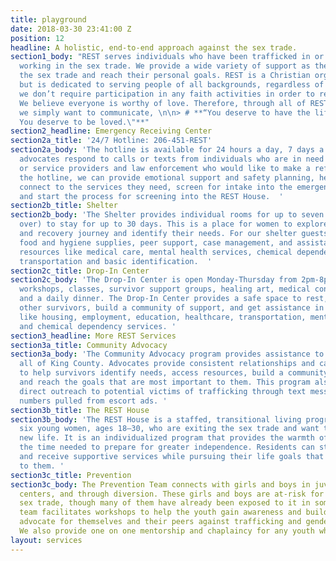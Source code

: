 ```yaml
---
title: playground
date: 2018-03-30 23:41:00 Z
position: 12
headline: A holistic, end-to-end approach against the sex trade.
section1_body: "REST serves individuals who have been trafficked in or have experience
  working in the sex trade. We provide a wide variety of support as they seek to exit
  the sex trade and reach their personal goals. REST is a Christian organization,
  but is dedicated to serving people of all backgrounds, regardless of faith, and
  we don’t require participation in any faith activities in order to receive assistance.
  We believe everyone is worthy of love. Therefore, through all of REST services,
  we simply want to communicate, \n\n> # **“You deserve to have the life you want.
  You deserve to be loved.\"**"
section2_headline: Emergency Receiving Center
section2a_title: '24/7 Hotline: 206-451-REST'
section2a_body: 'The hotline is available for 24 hours a day, 7 days a week. Skilled
  advocates respond to calls or texts from individuals who are in need of assistance
  or service providers and law enforcement who would like to make a referral. Through
  the hotline, we can provide emotional support and safety planning, help survivors
  connect to the services they need, screen for intake into the emergency shelter,
  and start the process for screening into the REST House.  '
section2b_title: Shelter
section2b_body: 'The Shelter provides individual rooms for up to seven women (18 or
  over) to stay for up to 30 days. This is a place for women to explore their healing
  and recovery journey and identify their needs. For our shelter guests we provide
  food and hygiene supplies, peer support, case management, and assistance to access
  resources like medical care, mental health services, chemical dependency support,
  transportation and basic identification.  '
section2c_title: Drop-In Center
section2c_body: 'The Drop-In Center is open Monday-Thursday from 2pm-8pm, providing
  workshops, classes, survivor support groups, healing art, medical consultation,
  and a daily dinner. The Drop-In Center provides a safe space to rest, connect with
  other survivors, build a community of support, and get assistance in accessing resources
  like housing, employment, education, healthcare, transportation, mental health services,
  and chemical dependency services. '
section3_headline: More REST Services
section3a_title: Community Advocacy
section3a_body: 'The Community Advocacy program provides assistance to survivors throughout
  all of King County. Advocates provide consistent relationships and case management
  to help survivors identify needs, access resources, build a community of support,
  and reach the goals that are most important to them. This program also includes
  direct outreach to potential victims of trafficking through text messages to phone
  numbers pulled from escort ads. '
section3b_title: The REST House
section3b_body: 'The REST House is a staffed, transitional living program for up to
  six young women, ages 18–30, who are exiting the sex trade and want to pursue a
  new life. It is an individualized program that provides the warmth of a home and
  the time needed to prepare for greater independence. Residents can stay for a year,
  and receive supportive services while pursuing their life goals that are most important
  to them. '
section3c_title: Prevention
section3c_body: The Prevention Team connects with girls and boys in juvenile detention
  centers, and through diversion. These girls and boys are at-risk for entering the
  sex trade, though many of them have already been exposed to it in some form. This
  team facilitates workshops to help the youth gain awareness and build skills to
  advocate for themselves and their peers against trafficking and gender-based violence.
  We also provide one on one mentorship and chaplaincy for any youth who are interested.
layout: services
---
```


